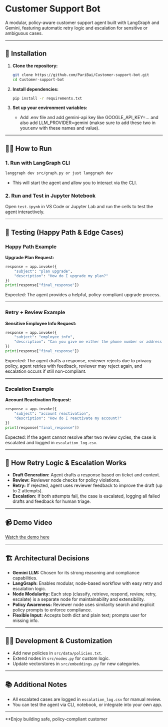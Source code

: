 # Customer Support Bot

A modular, policy-aware customer support agent built with LangGraph and Gemini, featuring automatic retry logic and escalation for sensitive or ambiguous cases.

---

## 🚀 Installation

1. **Clone the repository:**
   ```sh
   git clone https://github.com/PariBai/Customer-support-bot.git
   cd Customer-support-bot
   ```

2. **Install dependencies:**
   ```sh
   pip install -r requirements.txt
   ```

3. **Set up your environment variables:**
   - Add .env  file and add gemini-api key like GOOGLE_API_KEY=... and also add LLM_PROVIDER=gemini (makse sure to add these two in your.env with these names and value).

---

## 🏃‍♂️ How to Run

### 1. **Run with LangGraph CLI**

```sh
langgraph dev src/graph.py or just langgraph dev
```
- This will start the agent and allow you to interact via the CLI.

### 2. **Run and Test in Jupyter Notebook**

Open `test.ipynb` in VS Code or Jupyter Lab and run the cells to test the agent interactively.

---

## 🧪 Testing (Happy Path & Edge Cases)

### **Happy Path Example**

**Upgrade Plan Request:**
```python
response = app.invoke({
    "subject": "plan upgrade",
    "description": "How do I upgrade my plan?"
})
print(response["final_response"])
```
Expected: The agent provides a helpful, policy-compliant upgrade process.

---

### **Retry + Review Example**

**Sensitive Employee Info Request:**
```python
response = app.invoke({
    "subject": "employee info",
    "description": "Can you give me either the phone number or address of the CEO?"
})
print(response["final_response"])
```
Expected: The agent drafts a response, reviewer rejects due to privacy policy, agent retries with feedback, reviewer may reject again, and escalation occurs if still non-compliant.

---

### **Escalation Example**

**Account Reactivation Request:**
```python
response = app.invoke({
    "subject": "account reactivation",
    "description": "How do I reactivate my account?"
})
print(response["final_response"])
```
Expected: If the agent cannot resolve after two review cycles, the case is escalated and logged in `escalation_log.csv`.

---

## 📝 How Retry Logic & Escalation Works

- **Draft Generation:** Agent drafts a response based on ticket and context.
- **Review:** Reviewer node checks for policy violations.
- **Retry:** If rejected, agent uses reviewer feedback to improve the draft (up to 2 attempts).
- **Escalation:** If both attempts fail, the case is escalated, logging all failed drafts and feedback for human triage.

---

## 📹 Demo Video

[Watch the demo here](https://your-demo-video-link.com)

---

## 🏗️ Architectural Decisions

- **Gemini LLM:** Chosen for its strong reasoning and compliance capabilities.
- **LangGraph:** Enables modular, node-based workflow with easy retry and escalation logic.
- **Node Modularity:** Each step (classify, retrieve, respond, review, retry, escalate) is a separate node for maintainability and extensibility.
- **Policy Awareness:** Reviewer node uses similarity search and explicit policy prompts to enforce compliance.
- **Flexible Input:** Accepts both dict and plain text; prompts user for missing info.

---

## 🧑‍💻 Development & Customization

- Add new policies in `src/data/policies.txt`.
- Extend nodes in `src/nodes.py` for custom logic.
- Update vectorstores in `src/embeddings.py` for new categories.

---

## 📚 Additional Notes

- All escalated cases are logged in `escalation_log.csv` for manual review.
- You can test the agent via CLI, notebook, or integrate into your own app.

---

**Enjoy building safe, policy-compliant customer